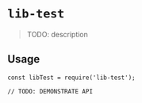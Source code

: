 # `lib-test`

> TODO: description

## Usage

```
const libTest = require('lib-test');

// TODO: DEMONSTRATE API
```
